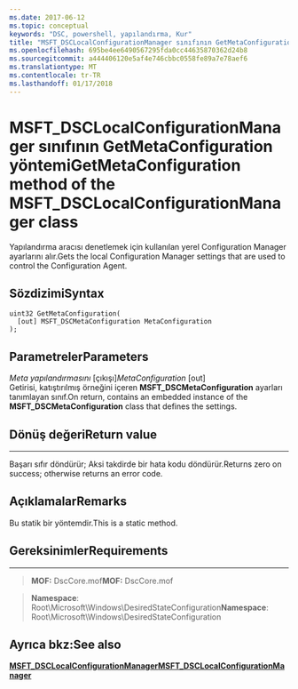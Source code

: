 ```yaml
---
ms.date: 2017-06-12
ms.topic: conceptual
keywords: "DSC, powershell, yapılandırma, Kur"
title: "MSFT_DSCLocalConfigurationManager sınıfının GetMetaConfiguration yöntemi"
ms.openlocfilehash: 695be4ee6490567295fda0cc44635870362d24b8
ms.sourcegitcommit: a444406120e5af4e746cbbc0558fe89a7e78aef6
ms.translationtype: MT
ms.contentlocale: tr-TR
ms.lasthandoff: 01/17/2018
---
```

# <a name="getmetaconfiguration-method-of-the-msftdsclocalconfigurationmanager-class"></a><span data-ttu-id="18e6e-103">MSFT_DSCLocalConfigurationManager sınıfının GetMetaConfiguration yöntemi</span><span class="sxs-lookup"><span data-stu-id="18e6e-103">GetMetaConfiguration method of the MSFT_DSCLocalConfigurationManager class</span></span>

<span data-ttu-id="18e6e-104">Yapılandırma aracısı denetlemek için kullanılan yerel Configuration Manager ayarlarını alır.</span><span class="sxs-lookup"><span data-stu-id="18e6e-104">Gets the local Configuration Manager settings that are used to control the Configuration Agent.</span></span>

<a name="syntax"></a><span data-ttu-id="18e6e-105">Sözdizimi</span><span class="sxs-lookup"><span data-stu-id="18e6e-105">Syntax</span></span>
------

```mof
uint32 GetMetaConfiguration(
  [out] MSFT_DSCMetaConfiguration MetaConfiguration
);
```

<a name="parameters"></a><span data-ttu-id="18e6e-106">Parametreler</span><span class="sxs-lookup"><span data-stu-id="18e6e-106">Parameters</span></span>
----------

<span data-ttu-id="18e6e-107">*Meta yapılandırmasını* \[çıkışı\]</span><span class="sxs-lookup"><span data-stu-id="18e6e-107">*MetaConfiguration* \[out\]</span></span>  
<span data-ttu-id="18e6e-108">Getirisi, katıştırılmış örneğini içeren **MSFT_DSCMetaConfiguration** ayarları tanımlayan sınıf.</span><span class="sxs-lookup"><span data-stu-id="18e6e-108">On return, contains an embedded instance of the **MSFT_DSCMetaConfiguration** class that defines the settings.</span></span>

## <a name="return-value"></a><span data-ttu-id="18e6e-109">Dönüş değeri</span><span class="sxs-lookup"><span data-stu-id="18e6e-109">Return value</span></span>
------------

<span data-ttu-id="18e6e-110">Başarı sıfır döndürür; Aksi takdirde bir hata kodu döndürür.</span><span class="sxs-lookup"><span data-stu-id="18e6e-110">Returns zero on success; otherwise returns an error code.</span></span>

## <a name="remarks"></a><span data-ttu-id="18e6e-111">Açıklamalar</span><span class="sxs-lookup"><span data-stu-id="18e6e-111">Remarks</span></span>

<span data-ttu-id="18e6e-112">Bu statik bir yöntemdir.</span><span class="sxs-lookup"><span data-stu-id="18e6e-112">This is a static method.</span></span>

## <a name="requirements"></a><span data-ttu-id="18e6e-113">Gereksinimler</span><span class="sxs-lookup"><span data-stu-id="18e6e-113">Requirements</span></span>
------------
><span data-ttu-id="18e6e-114">**MOF:** DscCore.mof</span><span class="sxs-lookup"><span data-stu-id="18e6e-114">**MOF:** DscCore.mof</span></span>

><span data-ttu-id="18e6e-115">**Namespace**: Root\Microsoft\Windows\DesiredStateConfiguration</span><span class="sxs-lookup"><span data-stu-id="18e6e-115">**Namespace**: Root\Microsoft\Windows\DesiredStateConfiguration</span></span>


## <a name="see-also"></a><span data-ttu-id="18e6e-116">Ayrıca bkz:</span><span class="sxs-lookup"><span data-stu-id="18e6e-116">See also</span></span>


[<span data-ttu-id="18e6e-117">**MSFT_DSCLocalConfigurationManager**</span><span class="sxs-lookup"><span data-stu-id="18e6e-117">**MSFT_DSCLocalConfigurationManager**</span></span>](msft-dsclocalconfigurationmanager.md)


 

 




